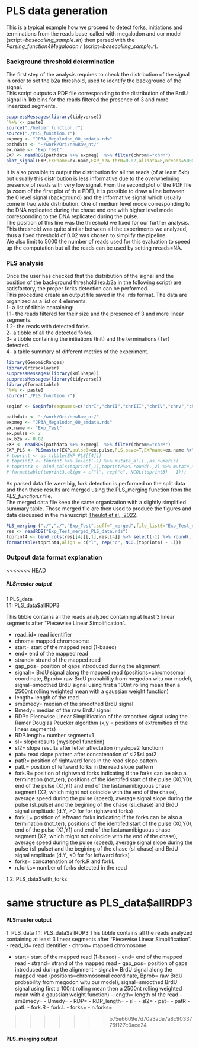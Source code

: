 PLS data generation
================

This is a typical example how we proceed to detect forks, initiations
and terminations from the reads base\_called with megalodon and our
model (script=*basecalling\_sample.sh*) then parsed with the
*Parsing\_function4Megalodon.r* (script=*basecalling\_sample.r*).

### Background threshold determination

The first step of the analysis requires to check the distribution of the
signal in order to set the b2a threshold, used to identify the
background of the signal.  
This script outputs a PDF file corresponding to the distribution of the
BrdU signal in 1kb bins for the reads filtered the presence of 3 and
more linearized segments.

``` r
suppressMessages(library(tidyverse))
`%+%`<- paste0
source("./helper_function.r")
source("./PLS_function.r")
expmeg <- "JP3A_Megalodon_00_smdata.rds"
pathdata <- "~/work/Ori/newRaw_nt/"
ex.name <- "Exp_Test"
EXP <- readRDS(pathdata %+% expmeg)  %>% filter(chrom!="chrM")
plot_signal(EXP,EXPname=ex.name,EXP_b2a.thr0=0.02,alldata=F,nreads=5000,saved=T,plotit=T)
```

It is also possible to output the distribution for all the reads (of at
least 5kb) but usually this distribution is less informative due to the
overwhelming presence of reads with very low signal. From the second
plot of the PDF file (a zoom of the first plot of th e PDF), it is
possible to draw a line between the 0 level signal (background) and the
informative signal which usually come in two wide distribution. One of
medium level mode corresponding to the DNA replicated during the chase
and one with higher level mode corresponding to the DNA replicated
during the pulse.  
The position of this line was the threshold we fixed for our further
analysis. This threshold was quite similar between all the experiments
we analyzed, thus a fixed threshold of 0.02 was chosen to simplify the
pipeline.  
We also limit to 5000 the number of reads used for this evaluation to
speed up the computation but all the reads can be used by setting
nreads=NA.

### PLS analysis

Once the user has checked that the distribution of the signal and the
position of the background threshold (ex.b2a in the following script)
are satisfactory, the proper forks detection can be performed.  
This procedure create an output file saved in the .rds format. The data
are organized as a list or 4 elements:  
1- a list of tibble containing:  
1.1- the reads filtered for their size and the presence of 3 and more
linear segments.  
1.2- the reads with detected forks.  
2- a tibble of all the detected forks.  
3- a tibble containing the initiations (Init) and the terminations (Ter)
detected.  
4- a table summary of different metrics of the experiment.

``` r
library(GenomicRanges)
library(rtracklayer)
suppressMessages(library(kmlShape))
suppressMessages(library(tidyverse))
library(formattable)
`%+%`<- paste0
source("./PLS_function.r")

seqinf <- Seqinfo(seqnames=c("chrI","chrII","chrIII","chrIV","chrV","chrVI","chrVII","chrVIII","chrIX","chrX","chrXI","chrXII","chrXIII","chrXIV","chrXV","chrXVI","chrM","rDNA-10R"),seqlengths=c(230218,813184,316620,1531933,576874,270161,1090940,562643,439888,745751,666816,1078177,924431,784333,1091291,948066,85779,113097), isCircular=c(rep(F,16),T,F),genome="S288CrDNA")

pathdata <- "~/work/Ori/newRaw_nt/"
expmeg <- "JP3A_Megalodon_00_smdata.rds"
ex.name <- "Exp_Test"
ex.pulse <- 2
ex.b2a <- 0.02
EXP <- readRDS(pathdata %+% expmeg)  %>% filter(chrom!="chrM")
EXP_PLS <- PLSmaster(EXP,pulse0=ex.pulse,PLS.save=T,EXPname=ex.name %+% "_nt",b2a=ex.b2a)
# toprint <- as_tibble(EXP_PLS[[4]])
# toprint2 <- toprint %>% select(-1) %>% mutate_all(.,as.numeric)
# toprint3 <- bind_cols(toprint[,1],toprint2%>% round(.,2) %>% mutate_all(formatC, digit=4))
# formattable(toprint3,align = c("l", rep("c", NCOL(toprint3) - 1)))
```

As parsed data file were big, fork detection is performed on the split
data and then these results are merged using the PLS\_merging function
from the *PLS\_function.r* file.  
The merged data file keep the same organization with a slightly
simplified summary table. Those merged file are then used to produce the
figures and data discussed in the manuscript [Theulot et al.,
2022](https://doi.org/XX.XXXXX/JOURNAL/REF).

``` r
PLS_merging ("./","./","Exp_Test",suff="_merged",file_list0="Exp_Test_nt_PLS_data.rds")
res <- readRDS("Exp_Test_merged_PLS_data.rds")
toprint4 <- bind_cols(res[[4]][,1],res[[4]] %>% select(-1) %>% round(.,2) %>% mutate_all(format, digit=4))
formattable(toprint4,align = c("l", rep("c", NCOL(toprint4) - 1)))
```

### Outpout data format explanation

<<<<<<< HEAD
##### PLSmaster output

1 PLS\_data  
1.1: PLS\_data$allRDP3

This tibble contains all the reads analyzed containing at least 3 linear
segments after “Piecewise Linear Simplification”.  
- read\_id= read identifier  
- chrom= mapped chromosome  
- start= start of the mapped read (1-based)  
- end= end of the mapped read  
- strand= strand of the mapped read  
- gap\_pos= position of gaps introduced during the alignment  
- signalr= BrdU signal along the mapped read (positions=chromosomal
coordinate, Bprob= raw BrdU probability from megodon witu our model),
signal=smoothed BrdU signal using first a 100nt rolling mean then a
2500nt rolling weighted mean with a gaussian weight function)  
- length= length of the read  
- smBmedy= median of the smoothed BrdU signal  
- Bmedy= median of the raw BrdU signal  
- RDP= Piecewise Linear Simplification of the smoothed signal using the
Ramer Douglas Peucker algorithm (x,y = positions of extremities of the
linear segments)  
- RDP.length= number segment+1  
- sl= slope results (myslope1 function)  
- sl2= slope results after letter affectation (myslope2 function)  
- pat= read slope pattern after concatenation of sl2$sl.pat2  
- patR= position of rightward forks in the read slope pattern  
- patL= position of leftward forks in the read slope pattern  
- fork.R= position of rightward forks indicating if the forks can be
also a termination (not\_ter), positions of the identifed start of the
pulse (X0,Y0), end of the pulse (X1,Y1) and end of the lastunamibiguous
chase segment (X2, which might not coincide with the end of the chase),
average speed during the pulse (speed), average signal slope during the
pulse (sl\_pulse) and the begining of the chase (sl\_chase) and BrdU
signal amplitude (d.Y, &gt;0 for for rightward forks)  
- fork.L= position of leftward forks indicating if the forks can be also
a termination (not\_ter), positions of the identifed start of the pulse
(X0,Y0), end of the pulse (X1,Y1) and end of the lastunamibiguous chase
segment (X2, which might not coincide with the end of the chase),
average speed during the pulse (speed), average signal slope during the
pulse (sl\_pulse) and the begining of the chase (sl\_chase) and BrdU
signal amplitude (d.Y, &lt;0 for for leftward forks)  
- forks= concatenation of fork.R and forkL  
- n.forks= number of forks detected in the read

1.2: PLS\_data$with\_forks

same structure as PLS\_data$allRDP3
=======
#### PLSmaster output

1: PLS\_data 1.1: PLS\_data$allRDP3 This tibble contains all the reads
analyzed containing at least 3 linear segments after “Piecewise Linear
Simplification”. - read\_id= read identifier - chrom= mapped chromosome
- start= start of the mapped read (1-based) - end= end of the mapped
read - strand= strand of the mapped read - gap\_pos= position of gaps
introduced during the alignment - signalr= BrdU signal along the mapped
read (positions=chromosomal coordinate, Bprob= raw BrdU probability from
megodon witu our model), signal=smoothed BrdU signal using first a 100nt
rolling mean then a 2500nt rolling weighted mean with a gaussian weight
function) - length= length of the read - smBmedy= - Bmedy= - RDP= -
RDP\_length= - sl= - sl2= - pat= - patR - patL - fork.R - fork.L -
forks= - n.forks=
>>>>>>> b75e6609e7d70a3ade7a8c9033776f127c0ace24

#### PLS\_merging output
